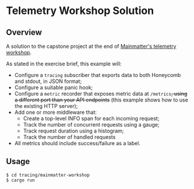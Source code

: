 # Telemetry Workshop Solution

## Overview

A solution to the capstone project at the end of [Mainmatter's telemetry workshop](https://github.com/mainmatter/rust-telemetry-workshop).

As stated in the exercise brief, this example will:

- Configure a `tracing` subscriber that exports data to both Honeycomb and stdout, in JSON format;
- Configure a suitable panic hook;
- Configure a `metric` recorder that exposes metric data at `/metrics`~~, using a different port than your API endpoints~~ (this example shows how to use the existing HTTP server);
- Add one or more middleware that:
  - Create a top-level INFO span for each incoming request;
  - Track the number of concurrent requests using a gauge;
  - Track request duration using a histogram;
  - Track the number of handled requests
- All metrics should include success/failure as a label.

## Usage

```console
$ cd tracing/mainmatter-workshop
$ cargo run
```
